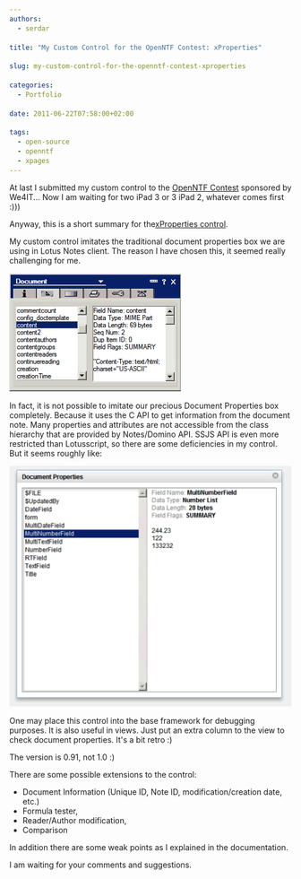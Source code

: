 ```yaml
---
authors:
  - serdar

title: "My Custom Control for the OpenNTF Contest: xProperties"

slug: my-custom-control-for-the-openntf-contest-xproperties

categories:
  - Portfolio

date: 2011-06-22T07:58:00+02:00

tags:
  - open-source
  - openntf
  - xpages
---
```


At last I submitted my custom control to the [OpenNTF Contest](http://contest.openntf.org/) sponsored by We4IT... Now I am waiting for two iPad 3 or 3 iPad 2, whatever comes first :)))

Anyway, this is a short summary for the[xProperties control](http://www.openntf.org/internal/home.nsf/project.xsp?action=openDocument&name=xProperties%20Custom%20Control).
<!-- more -->
My custom control imitates the traditional document properties box we are using in Lotus Notes client. The reason I have chosen this, it seemed really challenging for me.

![Image:My Custom Control for the OpenNTF Contest: xProperties](../../images/imported/my-custom-control-for-the-openntf-contest-xproperties-M2.gif)

In fact, it is not possible to imitate our precious Document Properties box completely. Because it uses the C API to get information from the document note. Many properties and attributes are not accessible from the class hierarchy that are provided by Notes/Domino API. SSJS API is even more restricted than Lotusscript, so there are some deficiencies in my control. But it seems roughly like:

![Image:My Custom Control for the OpenNTF Contest: xProperties](../../images/imported/my-custom-control-for-the-openntf-contest-xproperties-M3.gif)

One may place this control into the base framework for debugging purposes. It is also useful in views. Just put an extra column to the view to check document properties. It's a bit retro :)

The version is 0.91, not 1.0 :)

There are some possible extensions to the control:

- Document Information (Unique ID, Note ID, modification/creation date, etc.)
- Formula tester,
- Reader/Author modification,
- Comparison

In addition there are some weak points as I explained in the documentation.

I am waiting for your comments and suggestions.
